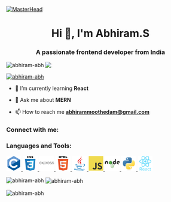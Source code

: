 [![MasterHead](https://1.bp.blogspot.com/-7A4WynwLsMw/XbBpCXG8fHI/AAAAAAAAMt4/uOa1bpLskYgrwGbllhSu2SDj_Mig8SXJQCLcBGAsYHQ/s1600/2000_600px.gif)](http://ww38.rishavchanda.io/)

<h1 align="center">Hi 👋, I'm Abhiram.S</h1>
<h3 align="center">A passionate frontend developer from India</h3>
<img align="right" width="400" src="https://www.google.com/imgres?q=animated%20coding%20gif&imgurl=https%3A%2F%2Favatars.githubusercontent.com%2Fu%2F20505926%3Fv%3D4&imgrefurl=https%3A%2F%2Fgithub.com%2FMattSilvaa&docid=jIYnn_sy8sKj6M&tbnid=BFn_8hm0wNMjzM&vet=12ahUKEwil_8rlv8-IAxUh3TgGHZvMKek4HhAzegQIFRAA..i&w=460&h=460&hcb=2&itg=1&ved=2ahUKEwil_8rlv8-IAxUh3TgGHZvMKek4HhAzegQIFRA">

<p align="left"> <img src="https://komarev.com/ghpvc/?username=abhiram-abh&label=Profile%20views&color=0e75b6&style=flat" alt="abhiram-abh" /> </p>

<p align="left"> <a href="https://github.com/ryo-ma/github-profile-trophy"><img src="https://github-profile-trophy.vercel.app/?username=abhiram-abh" alt="abhiram-abh" /></a> </p>

- 🌱 I’m currently learning **React**

- 💬 Ask me about **MERN**

- 📫 How to reach me **abhirammoothedam@gmail.com**

<h3 align="left">Connect with me:</h3>
<p align="left">
</p>

<h3 align="left">Languages and Tools:</h3>
<p align="left"> <a href="https://www.cprogramming.com/" target="_blank" rel="noreferrer"> <img src="https://raw.githubusercontent.com/devicons/devicon/master/icons/c/c-original.svg" alt="c" width="40" height="40"/> </a> <a href="https://www.w3schools.com/css/" target="_blank" rel="noreferrer"> <img src="https://raw.githubusercontent.com/devicons/devicon/master/icons/css3/css3-original-wordmark.svg" alt="css3" width="40" height="40"/> </a> <a href="https://expressjs.com" target="_blank" rel="noreferrer"> <img src="https://raw.githubusercontent.com/devicons/devicon/master/icons/express/express-original-wordmark.svg" alt="express" width="40" height="40"/> </a> <a href="https://www.w3.org/html/" target="_blank" rel="noreferrer"> <img src="https://raw.githubusercontent.com/devicons/devicon/master/icons/html5/html5-original-wordmark.svg" alt="html5" width="40" height="40"/> </a> <a href="https://www.java.com" target="_blank" rel="noreferrer"> <img src="https://raw.githubusercontent.com/devicons/devicon/master/icons/java/java-original.svg" alt="java" width="40" height="40"/> </a> <a href="https://developer.mozilla.org/en-US/docs/Web/JavaScript" target="_blank" rel="noreferrer"> <img src="https://raw.githubusercontent.com/devicons/devicon/master/icons/javascript/javascript-original.svg" alt="javascript" width="40" height="40"/> </a> <a href="https://nodejs.org" target="_blank" rel="noreferrer"> <img src="https://raw.githubusercontent.com/devicons/devicon/master/icons/nodejs/nodejs-original-wordmark.svg" alt="nodejs" width="40" height="40"/> </a> <a href="https://www.python.org" target="_blank" rel="noreferrer"> <img src="https://raw.githubusercontent.com/devicons/devicon/master/icons/python/python-original.svg" alt="python" width="40" height="40"/> </a> <a href="https://reactjs.org/" target="_blank" rel="noreferrer"> <img src="https://raw.githubusercontent.com/devicons/devicon/master/icons/react/react-original-wordmark.svg" alt="react" width="40" height="40"/> </a> </p>

<p><img align="left" src="https://github-readme-stats.vercel.app/api/top-langs?username=abhiram-abh&show_icons=true&locale=en&layout=compact" alt="abhiram-abh" /></p>

<p>&nbsp;<img align="center" src="https://github-readme-stats.vercel.app/api?username=abhiram-abh&show_icons=true&locale=en" alt="abhiram-abh" /></p>

<p><img align="center" src="https://github-readme-streak-stats.herokuapp.com/?user=abhiram-abh&" alt="abhiram-abh" /></p>
